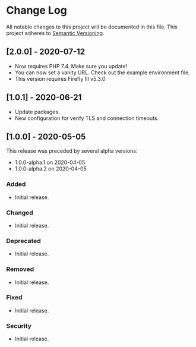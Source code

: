 # Change Log
All notable changes to this project will be documented in this file.
This project adheres to [Semantic Versioning](http://semver.org/).

## [2.0.0] - 2020-07-12

- Now requires PHP 7.4. Make sure you update!
- You can now set a vanity URL. Check out the example environment file.
- This version requires Firefly III v5.3.0

## [1.0.1] - 2020-06-21

- Update packages.
- New configuration for verify TLS and connection timeouts.

## [1.0.0] - 2020-05-05

This release was preceded by several alpha versions:

- 1.0.0-alpha.1 on 2020-04-05
- 1.0.0-alpha.2 on 2020-04-05

### Added
- Initial release.

### Changed
- Initial release.

### Deprecated
- Initial release.

### Removed
- Initial release.

### Fixed
- Initial release.

### Security
- Initial release.
